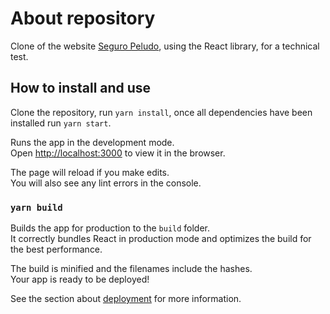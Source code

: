 # About repository

Clone of the website [Seguro Peludo](https://www.seguropeludo.com.co/), using the React library, for a technical test.

## How to install and use

Clone the repository, run `yarn install`, once all dependencies have been installed run `yarn start`.

Runs the app in the development mode.\
Open [http://localhost:3000](http://localhost:3000) to view it in the browser.

The page will reload if you make edits.\
You will also see any lint errors in the console.


### `yarn build`

Builds the app for production to the `build` folder.\
It correctly bundles React in production mode and optimizes the build for the best performance.

The build is minified and the filenames include the hashes.\
Your app is ready to be deployed!

See the section about [deployment](https://facebook.github.io/create-react-app/docs/deployment) for more information.

